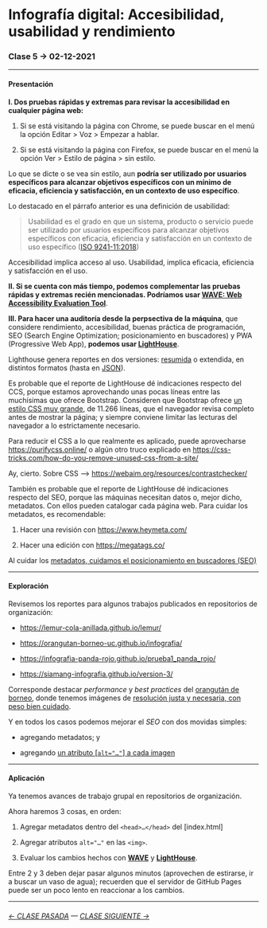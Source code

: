 # Infografía digital: Accesibilidad, usabilidad y rendimiento

### Clase 5 → 02-12-2021

- - - - - - - 

#### Presentación

**I. Dos pruebas rápidas y extremas para revisar la accesibilidad en cualquier página web:**

1. Si se está visitando la página con Chrome, se puede buscar en el menú la opción Editar > Voz > Empezar a hablar.

2. Si se está visitando la página con Firefox, se puede buscar en el menú la opción Ver > Estilo de página > sin estilo.

Lo que se dicte o se vea sin estilo, aun **podría ser utilizado por usuarios específicos para alcanzar objetivos específicos con un mínimo de eficacia, eficiencia y satisfacción, en un contexto de uso específico**.

Lo destacado en el párrafo anterior es una definición de usabilidad: 

> Usabilidad es el grado en que un sistema, producto o servicio puede ser utilizado por usuarios específicos para alcanzar objetivos específicos con eficacia, eficiencia y satisfacción en un contexto de uso específico ([ISO 9241-11:2018](https://www.iso.org/obp/ui/#iso:std:iso:9241:-11:ed-2:v1:en))

Accesibilidad implica acceso al uso. Usabilidad, implica eficacia, eficiencia y satisfacción en el uso.

**II. Si se cuenta con más tiempo, podemos complementar las pruebas rápidas y extremas recién mencionadas. Podríamos usar [WAVE: Web Accessibility Evaluation Tool](https://wave.webaim.org/)**.

**III. Para hacer una auditoría desde la perpsectiva de la máquina**, que considere rendimiento, accesibilidad, buenas práctica de programación, SEO (Search Engine Optimization; posicionamiento en buscadores) y PWA (Progressive Web App), **podemos usar [LightHouse](https://developers.google.com/web/tools/lighthouse?hl=es)**.

Lighthouse genera reportes en dos versiones: [resumida](https://github.com/profesorfaco/infografia/tree/main/clase-5/reportes) o extendida, en distintos formatos (hasta en [JSON](https://www.json.org/json-es.html)).

Es probable que el reporte de LightHouse dé indicaciones respecto del CCS, porque estamos aprovechando unas pocas líneas entre las muchísimas que ofrece Bootstrap. Consideren que Bootstrap ofrece [un estilo CSS muy grande](https://cdn.jsdelivr.net/npm/bootstrap@5.1.3/dist/css/bootstrap.css), de 11.266 líneas, que el navegador revisa completo antes de mostrar la página; y siempre conviene limitar las lecturas del navegador a lo estrictamente necesario. 

Para reducir el CSS a lo que realmente es aplicado, puede aprovecharse https://purifycss.online/ o algún otro truco explicado en https://css-tricks.com/how-do-you-remove-unused-css-from-a-site/

Ay, cierto. Sobre CSS --> https://webaim.org/resources/contrastchecker/

También es probable que el reporte de LightHouse dé indicaciones respecto del SEO, porque las máquinas necesitan datos o, mejor dicho, metadatos. Con ellos pueden catalogar cada página web. Para cuidar los metadatos, es recomendable:

1. Hacer una revisión con https://www.heymeta.com/

2. Hacer una edición con https://megatags.co/ 

Al cuidar los [metadatos, cuidamos el posicionamiento en buscadores (SEO)](https://developers.google.com/search/docs/advanced/crawling/special-tags?hl=es)

- - - - - - - 

#### Exploración

Revisemos los reportes para algunos trabajos publicados en repositorios de organización:

- https://lemur-cola-anillada.github.io/lemur/

- https://orangutan-borneo-uc.github.io/infografia/

- https://infografia-panda-rojo.github.io/prueba1_panda_rojo/

- https://siamang-infografia.github.io/version-3/

Corresponde destacar *performance* y *best practices* del [orangután de borneo](https://github.com/profesorfaco/infografia/blob/main/clase-5/reportes/orangutan_de_borneo.pdf), donde tenemos imágenes de [resolución justa y necesaria, con peso bien cuidado](https://github.com/profesorfaco/infografia/blob/main/clase-2/README.md#importante).

Y en todos los casos podemos mejorar el *SEO* con dos movidas simples: 

- agregando metadatos; y
 
- agregando [un atributo [`alt="…"`] a cada imagen](https://www.w3.org/QA/Tips/altAttribute.html.es)

- - - - - - - 

#### Aplicación

Ya tenemos avances de trabajo grupal en repositorios de organización.

Ahora haremos 3 cosas, en orden: 

1) Agregar metadatos dentro del `<head>…</head>` del [index.html]

2) Agregar atributos `alt="…"` en las `<img>`.

3) Evaluar los cambios hechos con **[WAVE](https://wave.webaim.org/)** y **[LightHouse](https://developers.google.com/web/tools/lighthouse?hl=es)**.

Entre 2 y 3 deben dejar pasar algunos minutos (aprovechen de estirarse, ir a buscar un vaso de agua); recuerden que el servidor de GitHub Pages puede ser un poco lento en reaccionar a los cambios.

- - - - - - - -

###### [← CLASE PASADA](https://github.com/profesorfaco/infografia/tree/main/clase-4) — [CLASE SIGUIENTE →](https://github.com/profesorfaco/infografia/tree/main/clase-6) 
